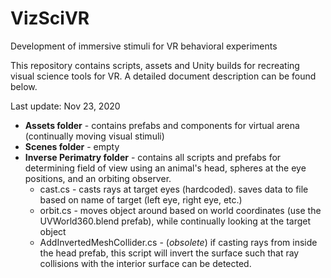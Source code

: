 # VizSciVR
Development of immersive stimuli for VR behavioral experiments

This repository contains scripts, assets and Unity builds for recreating visual science tools for VR. 
A detailed document description can be found below.

Last update: Nov 23, 2020

- **Assets folder** - contains prefabs and components for virtual arena (continually moving visual stimuli)
- **Scenes folder** - empty
- **Inverse Perimatry folder** - contains all scripts and prefabs for determining field of view using an animal's head, spheres at the eye positions, and an orbiting observer. 
  - cast.cs - casts rays at target eyes (hardcoded). saves data to file based on name of target (left eye, right eye, etc.)
  - orbit.cs - moves object around based on world coordinates (use the UVWorld360.blend prefab), while continually looking at the target object
  - AddInvertedMeshCollider.cs - (*obsolete*) if casting rays from inside the head prefab, this script will invert the surface such that ray collisions with the interior surface can be detected.
